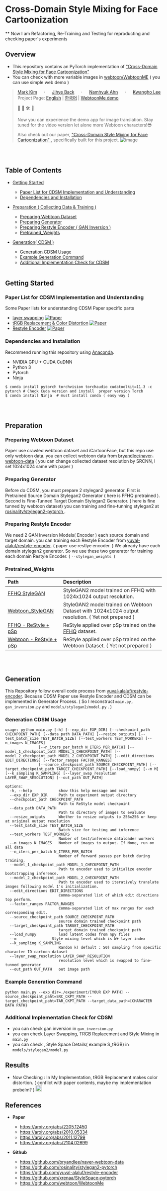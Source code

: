 # Cross-Domain Style Mixing for Face Cartoonization 
** Now I am Refactoring, Re-Training and Testing for reproducting and checking paper's experiments
## Overview
- This repository contains an PyTorch implementation of ["Cross-Domain Style Mixing for Face Cartoonization"](https://arxiv.org/abs/2205.12450)
- You can check with more variable images in [webtoon/WebtoonME](https://github.com/webtoon/WebtoonMe)  ( you can use simple web demo )

> [Mark Kim](https://github.com/jis478/)   ·   [Jihye Back](https://github.com/happy-jihye/)   ·   [Namhyuk Ahn](https://nmhkahn.github.io/)   ·   [Kwangho Lee](https://github.com/khlee369/)
> Project Page:  [English](https://webtoon.github.io/WebtoonMe/en)  |  [한국어](https://webtoon.github.io/WebtoonMe/)  |  [WebtoonMe demo](https://webtoon.github.io/WebtoonMe/app.html)
> 
> 🚧 🔧 🛠️ 👷
> 
> Now you can experience the demo app for image translation. Stay tuned for the video version let alone more Webtoon characters!😎
> 
> Also check out our paper, ["Cross-Domain Style Mixing for Face Cartoonization" ](https://arxiv.org/abs/2205.12450), specifically built for this project.
![image](https://user-images.githubusercontent.com/90104418/177039814-3f4cb25e-7e89-48b0-ba03-a703f60b468e.png)


<br><br>
## Table of Contents
- [Getting Started](#getting-started)
  - [Paper List for CDSM Implementation and Understanding](paper-list-for-cdsm-implementation-and-understanding)
  - [Dependencies and Installation](dependencies-and-installation)

- [Preparation ( Collecting Data & Training )](#preparation)
  - [Preparing Webtoon Dataset](#preparing-webtoon-dataset)
  - [Preparing Generator](#preparing-generator)
  - [Preparing Restyle Encoder ( GAN Inversion )](#preparing-restyle-encoder)
  - [Pretrained_Weights](#pretrained_weights)

- [Generation( CDSM )](#generation)
  - [Generation CDSM Usage](#generation-cdsm-usage)
  -  [Example Generation Command ](#example-generation-command )
  -  [Additional Implementation Check for CDSM](#additional-implementation-check-for-cdsm)
<br><br>
## Getting Started
### Paper List for CDSM Implementation and Understanding
Some Paper lists for understanding CDSM Paper specific parts
- [layer swapping](https://arxiv.org/abs/2010.05334) [![Paper](http://img.shields.io/badge/paper-arxiv.2010.05334-B31B1B.svg)](https://arxiv.org/abs/2010.05334)
- [tRGB Replacement & Color Distortion](https://arxiv.org/abs/2011.12799) [![Paper](http://img.shields.io/badge/paper-arxiv.2011.12799-B31B1B.svg)](https://arxiv.org/abs/2011.12799)
- [Restyle Encoder](https://arxiv.org/abs/2104.02699) [![Paper](http://img.shields.io/badge/paper-arxiv.2104.02669-B31B1B.svg)](https://arxiv.org/abs/2104.02699)


### Dependencies and Installation
Recommend running this repository using [Anaconda](https://docs.anaconda.com/anaconda/install/). 
- NVIDIA GPU + CUDA CuDNN 
- Python 3
- Pytorch
- Ninja   

```
$ conda install pytorch torchvision torchaudio cudatoolkit=11.3 -c pytorch # Check Cuda version and install  proper version Torch
$ conda install Ninja  # must install conda ( easy way )
```
<br><br>
## Preparation
### Preparing Webtoon Dataset
Paper use crawled webtoon dataset and iCartoonFace, but this repo use only webtoon data. you can collect webtoon data from [bryandlee/naver-webtoon-data](https://github.com/bryandlee/naver-webtoon-data) ( you can change collected dataset resolution by SRCNN, I set 1024x1024 same with paper )

### Preparing Generator
Before do CDSM, you must prepare 2 stylegan2 generator. First is Pretrained Source Domain Stylegan2 Generator ( here is FFHQ pretrained ). Second is Fine-Tunned Target Domain Stylegan2 Generator. ( here is fine tunned by webtoon dataset) you can training and fine-tunning stylegan2 at [rosinality/stylegan2-pytorch ](rosinality/stylegan2-pytorch). 

### Preparing Restyle Encoder
We need 2 GAN Inversion Models( Encoder ) each source domain and target domain. you can training each Restyle Encoder from [yuval-alaluf/restyle-encoder](https://github.com/yuval-alaluf/restyle-encoder). ( paper use restlye encoder. ) We already have each domain stylegan2 generator. So we use these two generator for training each domain Restyle Encoder. ( `--stylegan_weights `) 

### Pretrained_Weights
| Path | Description
| :--- | :----------
| [FFHQ StyleGAN](https://drive.google.com/file/d/1EM87UquaoQmk17Q8d5kYIAHqu0dkYqdT/view)     | StyleGAN2 model trained on FFHQ with 1024x1024 output resolution.
| [Webtoon_StyleGAN]()     | StyleGAN2 model trained on Webtoon Dataset with 1024x1024 output resolution. (  Yet not prepared )
| [FFHQ - ReStyle + pSp](https://drive.google.com/file/d/1sw6I2lRIB0MpuJkpc8F5BJiSZrc0hjfE/view?usp=sharing)  | ReStyle applied over pSp trained on the [FFHQ](https://github.com/NVlabs/ffhq-dataset) dataset.
| [Webtoon - ReStyle + pSp]()   | ReStyle applied over pSp trained on the Webtoon Dataset. (  Yet not prepared )

<br><br>
## Generation
This Repository follow overall code process from [yuval-alaluf/restyle-encoder](https://github.com/yuval-alaluf/restyle-encoder). Because CDSM Paper use Restyle Encoder and CDSM can be implemented in Generator Process. ( So I reconstruct `main.py,` `gan_inversion.py` and `models/stylegan2/model.py` . )


### Generation CDSM Usage
```
usage: python main.py [-h] [--exp_dir EXP_DIR] [--checkpoint_path CHECKPOINT_PATH] [--data_path DATA_PATH] [--resize_outputs] [--test_batch_size TEST_BATCH_SIZE] [--test_workers TEST_WORKERS] [--n_images N_IMAGES]
               [--n_iters_per_batch N_ITERS_PER_BATCH] [--model_1_checkpoint_path MODEL_1_CHECKPOINT_PATH] [--model_2_checkpoint_path MODEL_2_CHECKPOINT_PATH] [--edit_directions EDIT_DIRECTIONS] [--factor_ranges FACTOR_RANGES]
               [--source_checkpoint_path SOURCE_CHECKPOINT_PATH] [--target_checkpoint_path TARGET_CHECKPOINT_PATH] [--load_numpy] [--m M][--k_sampling K_SAMPLING] [--layer_swap_resolution LAYER_SWAP_RESOLUTION] [--out_path OUT_PATH]

options:
  -h, --help            show this help message and exit
  --exp_dir EXP_DIR     Path to experiment output directory
  --checkpoint_path CHECKPOINT_PATH
                        Path to ReStyle model checkpoint
  --data_path DATA_PATH
                        Path to directory of images to evaluate
  --resize_outputs      Whether to resize outputs to 256x256 or keep at original output resolution
  --test_batch_size TEST_BATCH_SIZE
                        Batch size for testing and inference
  --test_workers TEST_WORKERS
                        Number of test/inference dataloader workers
  --n_images N_IMAGES   Number of images to output. If None, run on all data
  --n_iters_per_batch N_ITERS_PER_BATCH
                        Number of forward passes per batch during training.
  --model_1_checkpoint_path MODEL_1_CHECKPOINT_PATH
                        Path to encoder used to initialize encoder bootstrapping inference.
  --model_2_checkpoint_path MODEL_2_CHECKPOINT_PATH
                        Path to encoder used to iteratively translate images following model 1's initialization.
  --edit_directions EDIT_DIRECTIONS
                        comma-separated list of which edit directions top perform.
  --factor_ranges FACTOR_RANGES
                        comma-separated list of max ranges for each corresponding edit.
  --source_checkpoint_path SOURCE_CHECKPOINT_PATH
                        source domain trained checkpoint path
  --target_checkpoint_path TARGET_CHECKPOINT_PATH
                        target domain trained checkpoint path
  --load_numpy          load latent codes from npy files
  --m                Style mixing level which is W+ layer index
  --k_sampling K_SAMPLING
                        Random k( default : 50) sampling from specific character ID cartoon dataset
  --layer_swap_resolution LAYER_SWAP_RESOLUTION
                        resolution level which is swapped to fine-tunned generator
  --out_path OUT_PATH   out image path
```
### Example Generation Command 
`python main.py --exp_dir=./experiment/[YOUR EXP PATH] --source_checkpoint_paht=SRC_CKPT_PATH --target_checkpoint_paht=TAR_CKPT_PATH --target_data_path=[CHARACTER DATA PATH}`

### Additional Implementation Check for CDSM
- you can check gan inversion in `gan_inversion.py`
- you can check Layer Swapping, TRGB Replacement and Style Mixing in `main.py`
- you can check , Style Space Details( example S_tRGB) in `models/stylegan2/model.py` 

## Results
- Now Checking : In My Implementation, tRGB Replacement makes color distortion. ( confilct with paper contents, maybe my implementation probelm? ) 
<img src="docs/Result.png" height=20></a>  


## References
- <Strong>Paper</strong>
  - https://arxiv.org/abs/2205.12450
  - https://arxiv.org/abs/2010.05334
  - https://arxiv.org/abs/2011.12799
  - https://arxiv.org/abs/2104.02699 

- <Strong>Github</strong>
  - https://github.com/bryandlee/naver-webtoon-data
  - https://github.com/rosinality/stylegan2-pytorch
  - https://github.com/yuval-alaluf/restyle-encoder
  - https://github.com/xrenaa/StyleSpace-pytorch
  - https://github.com/webtoon/WebtoonMe
